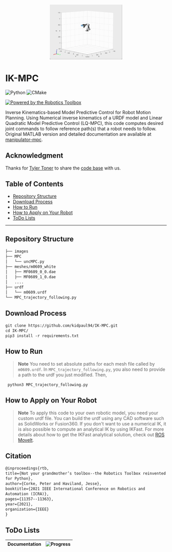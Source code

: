 <p align="center">
<img src=./Images/example.gif width=45% height=45%>
</p>

# IK-MPC

![Python](https://img.shields.io/badge/python-3670A0?style=for-the-badge&logo=python&logoColor=ffdd54)
![CMake](https://img.shields.io/badge/CMake-%23008FBA.svg?style=for-the-badge&logo=cmake&logoColor=white)

[![Powered by the Robotics Toolbox](https://raw.githubusercontent.com/petercorke/robotics-toolbox-python/master/.github/svg/rtb_powered.min.svg)](https://github.com/petercorke/robotics-toolbox-python)

Inverse Kinematics-based Model Predictive Control for Robot Motion Planning. Using Numerical inverse kinematics of a URDF model and Linear Quadratic Model Predictive Control (LQ-MPC), this code computes desired joint commands to follow reference path(s) that a robot needs to follow. Original MATLAB version and detailed documentation are available at [manipulator-mpc](https://github.com/twtoner/manipulator-mpc).

## Acknowledgment

Thanks for [Tyler Toner](https://www.linkedin.com/in/twtoner/) to share the [code base](https://github.com/twtoner/manipulator-mpc) with us.

## Table of Contents

- [Repository Structure](#repository-structure)
- [Download Process](#download-process)
- [How to Run](#how-to-run)
- [How to Apply on Your Robot](#how-to-apply-on-your-robot)
- [ToDo Lists](#todo-lists)

---

## Repository Structure

    ├── images   
    ├── MPC 
    │   └── uncMPC.py
    ├── meshes/m0609_white
    │   ├── MF0609_0_0.dae
    │   ├── MF0609_1_0.dae
    │   ....
    ├── urdf
    │   └── m0609.urdf
    └── MPC_trajectory_following.py 

## Download Process

    git clone https://github.com/kidpaul94/IK-MPC.git
    cd IK-MPC/
    pip3 install -r requirements.txt

## How to Run

> **Note**
You need to set absolute paths for each mesh file called by `m0609.urdf`. In `MPC_trajectory_following.py`, you also need to provide a path to the urdf you just modified. Then,

     python3 MPC_trajectory_following.py
    
## How to Apply on Your Robot
> **Note**
To apply this code to your own robotic model, you need your custom urdf file. You can build the urdf using any CAD software such as SolidWorks or Fusion360. If you don't want to use a numerical IK, it is also possible to compute an analytical IK by using IKFast. For more details about how to get the IKFast analytical solution, check out [ROS MoveIt](http://docs.ros.org/en/melodic/api/moveit_tutorials/html/index.html).

## Citation
    @inproceedings{rtb,
    title={Not your grandmother’s toolbox--the Robotics Toolbox reinvented for Python},
    author={Corke, Peter and Haviland, Jesse},
    booktitle={2021 IEEE International Conference on Robotics and Automation (ICRA)},
    pages={11357--11363},
    year={2021},
    organization={IEEE}
    }

## ToDo Lists

| **Documentation** | ![Progress](https://geps.dev/progress/100) |
| --- | --- |

